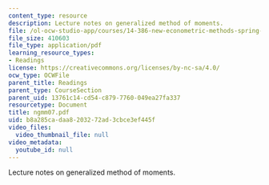 ```yaml
---
content_type: resource
description: Lecture notes on generalized method of moments.
file: /ol-ocw-studio-app/courses/14-386-new-econometric-methods-spring-2007/b8a285cadaa8203272ad3cbce3ef445f_ngmm07.pdf
file_size: 410603
file_type: application/pdf
learning_resource_types:
- Readings
license: https://creativecommons.org/licenses/by-nc-sa/4.0/
ocw_type: OCWFile
parent_title: Readings
parent_type: CourseSection
parent_uid: 13761c14-cd54-c879-7760-049ea27fa337
resourcetype: Document
title: ngmm07.pdf
uid: b8a285ca-daa8-2032-72ad-3cbce3ef445f
video_files:
  video_thumbnail_file: null
video_metadata:
  youtube_id: null
---
```

Lecture notes on generalized method of moments.